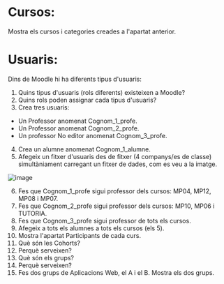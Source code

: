 # Cursos:

Mostra els cursos i categories creades a l'apartat anterior.

# Usuaris:

Dins de Moodle hi ha diferents tipus d'usuaris:

1. Quins tipus d'usuaris (rols diferents) existeixen a Moodle?
2. Quins rols poden assignar cada tipus d'usuaris?
3. Crea tres usuaris:
  - Un Professor anomenat Cognom_1_profe.
  - Un Professor anomenat Cognom_2_profe.
  - Un professor No editor anomenat Cognom_3_profe.
4.  Crea un alumne anomenat Cognom_1_alumne.
5.  Afegeix un fitxer d'usuaris des de fitxer (4 companys/es de classe) simultàniament carregant un fitxer de dades, com es veu a la imatge.

![image](https://user-images.githubusercontent.com/110727546/205681118-13764074-331b-42b7-b051-38f816f8b931.png)

6. Fes que Cognom_1_profe sigui professor dels cursos: MP04, MP12, MP08 i MP07.
7. Fes que Cognom_2_profe sigui professor dels cursos: MP10, MP06 i TUTORIA.
8. Fes que Cognom_3_profe sigui professor de tots els cursos.
9. Afegeix a tots els alumnes a tots els cursos (els 5).
10. Mostra l'apartat Participants de cada curs.
11. Què són les Cohorts? 
12. Perquè serveixen?
13. Què són els grups?
14. Perquè serveixen?
15. Fes dos grups de Aplicacions Web, el A i el B. Mostra els dos grups.
